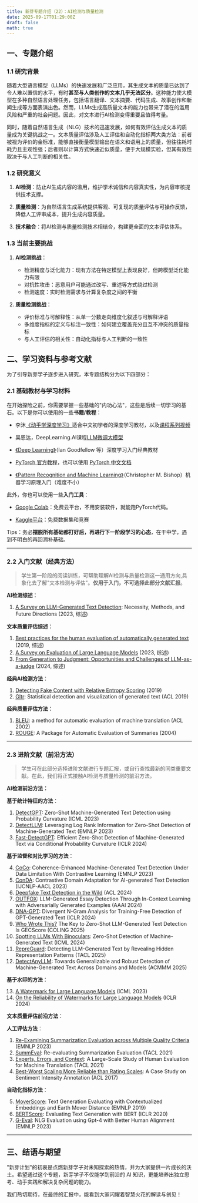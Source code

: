 ```yaml
---
title: 新芽专题介绍（22）：AI检测与质量检测
date: 2025-09-17T01:29:00Z
draft: false
math: true
---
```


## 一、专题介绍

### 1.1 研究背景

随着大型语言模型（LLMs）的快速发展和广泛应用，其生成文本的质量已达到了令人难以置信的水平，有时**甚至与人类创作的文本几乎无法区分**。这种能力使大模型在多种自然语言处理任务，包括语言翻译、文本摘要、代码生成、故事创作和新闻生成等方面表演出色。然而，LLMs生成高质量文本的能力也带来了潜在的滥用风险和严重的社会问题。因此，对文本进行AI检测变得重要且值得考量。

同时，随着自然语言生成（NLG）技术的迅速发展，如何有效评估生成文本的质量成为关键挑战之一。文本质量评估涉及人工评估和自动化指标两大类方法：前者被视为评价的金标准，能够直接衡量模型输出在语义和语用上的质量，但往往耗时耗力且主观性强；后者则以计算方式快速近似质量，便于大规模实验，但其有效性取决于与人工判断的相关性。

### 1.2 研究意义

1. **AI检测**：防止AI生成内容的滥用，维护学术诚信和内容真实性，为内容审核提供技术支撑。

2. **质量检测**：为自然语言生成系统提供客观、可复现的质量评估与可操作反馈，降低人工评审成本，提升生成内容质量。

3. **技术融合**：将AI检测与质量检测技术相结合，构建更全面的文本评估体系。

### 1.3 当前主要挑战

1. **AI检测挑战**：
   - 检测精度与泛化能力：现有方法在特定模型上表现良好，但跨模型泛化能力有限
   - 对抗性攻击：恶意用户可能通过改写、重述等方式绕过检测
   - 检测速度：实时检测需求与计算复杂度之间的平衡

2. **质量检测挑战**：
   - 评价标准与可解释性：从单一分数走向维度化叙述与可解释评语
   - 多维度指标的定义与标注一致性：如何建立覆盖充分且互不冲突的质量指标
   - 与人工评估的相关性：自动化指标与人工判断的一致性

## 二、学习资料与参考文献

为了引导新芽学子逐步进入研究，本专题结构分为以下四部分：

### 2.1 基础教材与学习材料

在开始探险之前，你需要掌握一些基础的"内功心法"，这些是后续一切学习的基石。以下是你可以使用的一些**书籍/教程**：

* 李沐[《动手学深度学习》](https://zh.d2l.ai/)适合中文初学者的深度学习教材，以及[课程系列视频](https://space.bilibili.com/1567748478/lists/358497?type=series)

* 吴恩达，DeepLearning.AI课程[LLM微调大模型](https://www.bilibili.com/video/BV1c4i9YQEX8/?spm_id_from=333.337.search-card.all.click&vd_source=88ed50b385f354ed4e0a1345a135f69d)

* [《Deep Learning》](https://www.deeplearningbook.org/)（Ian Goodfellow 等）深度学习入门经典教材

* [PyTorch 官方教程](https://pytorch.org/tutorials)，也可以使用 [PyTorch 中文文档](https://pytorch-cn.readthedocs.io/zh/latest/)

* [《Pattern Recognition and Machine Learning》](https://www.microsoft.com/en-us/research/wp-content/uploads/2006/01/Bishop-Pattern-Recognition-and-Machine-Learning-2006.pdf)（Christopher M. Bishop）机器学习原理入门（难度不小）

此外，你也可以使用一些**入门工具**：

* [Google Colab](https://colab.research.google.com/)：免费云平台，不用安装软件，就能跑PyTorch代码。

* [Kaggle平台](https://www.kaggle.com/)：免费数据集和竞赛

Tips：务必**摆脱所有基础都打好后，再进行下一阶段学习的心态**，在干中学，遇到不明白的再回溯补基础。

***

### 2.2 入门文献（经典方法）

> 学生第一阶段的阅读训练，可帮助理解AI检测与质量检测这一通用方向,具象化去了解"文本检测与评估"。**仅用于入门，不可选择此部分文献汇报**。

**AI检测综述**：

1. [A Survey on LLM-Generated Text Detection](https://arxiv.org/abs/2310.14724): Necessity, Methods, and Future Directions (2023, 综述)

**文本质量评估综述**：

1. [Best practices for the human evaluation of automatically generated text](https://aclanthology.org/W19-8643/) (2019, 综述)
2. [A Survey on Evaluation of Large Language Models](https://arxiv.org/abs/2307.03109) (2023, 综述)
3. [From Generation to Judgment: Opportunities and Challenges of LLM-as-a-judge](https://arxiv.org/abs/2411.16594) (2024, 综述)

**经典AI检测方法**：

1. [Detecting Fake Content with Relative Entropy Scoring](https://ceur-ws.org/Vol-377/paper4.pdf) (2019)
2. [Gltr](https://arxiv.org/abs/1906.04043): Statistical detection and visualization of generated text (ACL 2019)

**经典质量评估方法**：

1. [BLEU](https://aclanthology.org/P02-1040/): a method for automatic evaluation of machine translation (ACL 2002)
2. [ROUGE](https://aclanthology.org/W04-1013/): A Package for Automatic Evaluation of Summaries (2004)

***

### 2.3 进阶文献（前沿方法）

> 学生可在此部分选择进阶文献进行专题汇报，或自行查找最新的同类重要文献。在此，我们将正式接触AI检测与质量检测的前沿方法。

**AI检测前沿方法：**

**基于统计特征的方法**：

1. [DetectGPT](https://arxiv.org/abs/2301.11305): Zero-Shot Machine-Generated Text Detection using Probability Curvature (ICML 2023)
2. [DetectLLM](https://arxiv.org/abs/2306.05540): Leveraging Log Rank Information for Zero-Shot Detection of Machine-Generated Text (EMNLP 2023)
3. [Fast-DetectGPT](https://arxiv.org/abs/2310.05130): Efficient Zero-Shot Detection of Machine-Generated Text via Conditional Probability Curvature (ICLR 2024)

**基于监督和对比学习的方法**：

4. [CoCo](https://arxiv.org/abs/2212.10341): Coherence-Enhanced Machine-Generated Text Detection Under Data Limitation With Contrastive Learning (EMNLP 2023)
5. [ConDA](https://arxiv.org/abs/2309.03992): Contrastive Domain Adaptation for AI-generated Text Detection (IJCNLP-AACL 2023)
6. [Deepfake Text Detection in the Wild](https://arxiv.org/abs/2305.13242v2) (ACL 2024)
7. [OUTFOX](https://arxiv.org/abs/2307.11729): LLM-Generated Essay Detection Through In-Context Learning with Adversarially Generated Examples (AAAI 2024)
8. [DNA-GPT](https://arxiv.org/abs/2305.17359): Divergent N-Gram Analysis for Training-Free Detection of GPT-Generated Text (ICLR 2024)
9. [Who Wrote This?](https://arxiv.org/abs/2405.04286) The Key to Zero-Shot LLM-Generated Text Detection Is GECScore (COLING 2025)
10. [Spotting LLMs With Binoculars](https://arxiv.org/abs/2401.12070): Zero-Shot Detection of Machine-Generated Text (ICML 2024)
11. [RepreGuard](https://arxiv.org/abs/2508.13152): Detecting LLM-Generated Text by Revealing Hidden Representation Patterns (TACL 2025)
12. [DetectAnyLLM](https://fjc2005.github.io/detectanyllm): Towards Generalizable and Robust Detection of Machine-Generated Text Across Domains and Models (ACMMM 2025)

**基于水印的方法**：

13. [A Watermark for Large Language Models](https://arxiv.org/abs/2301.10226) (ICML 2023)
14. [On the Reliability of Watermarks for Large Language Models](https://arxiv.org/abs/2306.04634) (ICLR 2024)

**文本质量评估前沿方法**：

**人工评估方法**：

1. [Re-Examining Summarization Evaluation across Multiple Quality Criteria](https://aclanthology.org/2023.findings-emnlp.924/) (EMNLP 2023)
2. [SummEval](https://arxiv.org/abs/2007.12626): Re-evaluating Summarization Evaluation (TACL 2021)
3. [Experts, Errors, and Context](https://arxiv.org/abs/2104.14478): A Large-Scale Study of Human Evaluation for Machine Translation (TACL 2021)
4. [Best-Worst Scaling More Reliable than Rating Scales](https://arxiv.org/abs/1712.01765): A Case Study on Sentiment Intensity Annotation (ACL 2017)

**自动化指标方法**：

5. [MoverScore](https://arxiv.org/abs/1909.02622): Text Generation Evaluating with Contextualized Embeddings and Earth Mover Distance (EMNLP 2019)
6. [BERTScore](https://arxiv.org/abs/1904.09675): Evaluating Text Generation with BERT (ICLR 2020)
7. [G-Eval](https://arxiv.org/abs/2303.16634): NLG Evaluation using Gpt-4 with Better Human Alignment (EMNLP 2023)

***

## 三、结语与期望

"新芽计划"的初衷是点燃新芽学子对未知探索的热情，并为大家提供一片成长的沃土。希望通过这个专题，新芽学子不仅能学到前沿的 AI 知识，更能培养出独立思考、动手实践和解决复杂问题的能力。

我们热切期待，在最终的汇报中，能看到大家闪耀着智慧火花的解读与创见！
